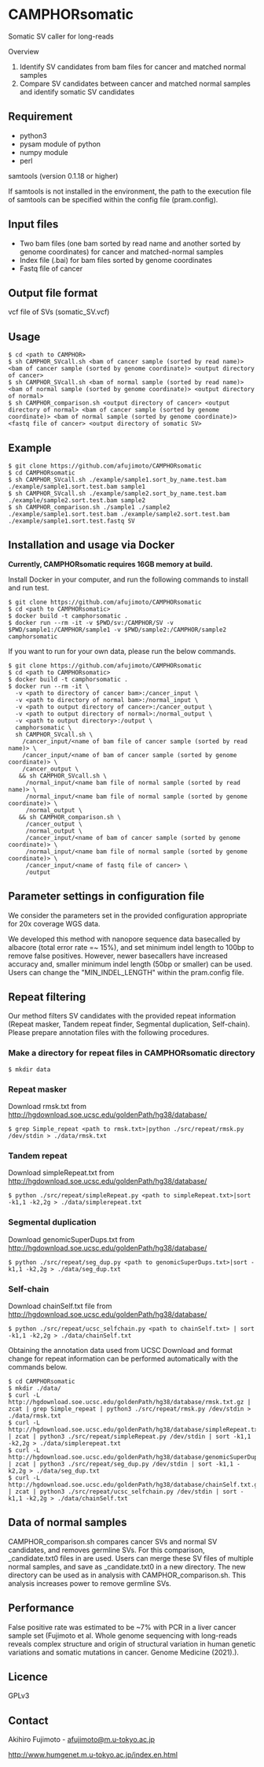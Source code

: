 # CAMPHORsomatic
Somatic SV caller for long-reads

Overview
1.	Identify SV candidates from bam files for cancer and matched normal samples
2.	Compare SV candidates between cancer and matched normal samples and identify somatic SV candidates

## Requirement

* python3
* pysam module of python
* numpy module
* perl

samtools (version 0.1.18 or higher)

If samtools is not installed in the environment, the path to the execution file of samtools can be specified within the config file (pram.config).

## Input files

* Two bam files (one bam sorted by read name and another sorted by genome coordinates) for cancer and matched-normal samples
* Index file (.bai) for bam files sorted by genome coordinates
* Fastq file of cancer

## Output file format

vcf file of SVs (somatic_SV.vcf)

## Usage

```shell
$ cd <path to CAMPHOR>
$ sh CAMPHOR_SVcall.sh <bam of cancer sample (sorted by read name)> <bam of cancer sample (sorted by genome coordinate)> <output directory of cancer>
$ sh CAMPHOR_SVcall.sh <bam of normal sample (sorted by read name)> <bam of normal sample (sorted by genome coordinate)> <output directory of normal>
$ sh CAMPHOR_comparison.sh <output directory of cancer> <output directory of normal> <bam of cancer sample (sorted by genome coordinate)> <bam of normal sample (sorted by genome coordinate)> <fastq file of cancer> <output directory of somatic SV>
```

## Example

```shell
$ git clone https://github.com/afujimoto/CAMPHORsomatic
$ cd CAMPHORsomatic
$ sh CAMPHOR_SVcall.sh ./example/sample1.sort_by_name.test.bam ./example/sample1.sort.test.bam sample1
$ sh CAMPHOR_SVcall.sh ./example/sample2.sort_by_name.test.bam ./example/sample2.sort.test.bam sample2
$ sh CAMPHOR_comparison.sh ./sample1 ./sample2 ./example/sample1.sort.test.bam ./example/sample2.sort.test.bam ./example/sample1.sort.test.fastq SV
```

## Installation and usage via Docker

__Currently, CAMPHORsomatic requires 16GB memory at build.__

Install Docker in your computer, and run the following commands to install and run test.
```shell
$ git clone https://github.com/afujimoto/CAMPHORsomatic
$ cd <path to CAMPHORsomatic>
$ docker build -t camphorsomatic .
$ docker run --rm -it -v $PWD/sv:/CAMPHOR/SV -v $PWD/sample1:/CAMPHOR/sample1 -v $PWD/sample2:/CAMPHOR/sample2 camphorsomatic
```

If you want to run for your own data, please run the below commands.

```shell
$ git clone https://github.com/afujimoto/CAMPHORsomatic
$ cd <path to CAMPHORsomatic>
$ docker build -t camphorsomatic .
$ docker run --rm -it \
  -v <path to directory of cancer bam>:/cancer_input \
  -v <path to directory of normal bam>:/normal_input \
  -v <path to output directory of cancer>:/cancer_output \
  -v <path to output directory of normal>:/normal_output \
  -v <path to output directory>:/output \
  camphorsomatic \
  sh CAMPHOR_SVcall.sh \
    /cancer_input/<name of bam file of cancer sample (sorted by read name)> \
    /cancer_input/<name of bam of cancer sample (sorted by genome coordinate)> \
    /cancer_output \
   && sh CAMPHOR_SVcall.sh \
     /normal_input/<name bam file of normal sample (sorted by read name)> \
     /normal_input/<name bam file of normal sample (sorted by genome coordinate)> \
     /normal_output \
   && sh CAMPHOR_comparison.sh \
     /cancer_output \
     /normal_output \
     /cancer_input/<name of bam of cancer sample (sorted by genome coordinate)> \
     /normal_input/<name bam file of normal sample (sorted by genome coordinate)> \
     /cancer_input/<name of fastq file of cancer> \
     /output
```


## Parameter settings in configuration file

We consider the parameters set in the provided configuration appropriate for 20x coverage WGS data.

We developed this method with nanopore sequence data basecalled by albacore (total error rate =~ 15%), and set minimum indel length to 100bp to remove false positives. However, newer basecallers have increased accuracy and, smaller minimum indel length (50bp or smaller) can be used. Users can change the "MIN_INDEL_LENGTH" within the pram.config file.


## Repeat filtering

Our method filters SV candidates with the provided repeat information (Repeat masker, Tandem repeat finder, Segmental duplication, Self-chain).
Please prepare annotation files with the following procedures.


### Make a directory for repeat files in CAMPHORsomatic directory

```shell
$ mkdir data
```

### Repeat masker

Download rmsk.txt from http://hgdownload.soe.ucsc.edu/goldenPath/hg38/database/

```shell
$ grep Simple_repeat <path to rmsk.txt>|python ./src/repeat/rmsk.py /dev/stdin > ./data/rmsk.txt
```

### Tandem repeat

Download simpleRepeat.txt from http://hgdownload.soe.ucsc.edu/goldenPath/hg38/database/

```shell
$ python ./src/repeat/simpleRepeat.py <path to simpleRepeat.txt>|sort -k1,1 -k2,2g > ./data/simplerepeat.txt
```

### Segmental duplication

Download genomicSuperDups.txt from http://hgdownload.soe.ucsc.edu/goldenPath/hg38/database/

```shell
$ python ./src/repeat/seg_dup.py <path to genomicSuperDups.txt>|sort -k1,1 -k2,2g > ./data/seg_dup.txt
```

### Self-chain

Download chainSelf.txt file from http://hgdownload.soe.ucsc.edu/goldenPath/hg38/database/

```shell
$ python ./src/repeat/ucsc_selfchain.py <path to chainSelf.txt> | sort -k1,1 -k2,2g > ./data/chainSelf.txt
```


Obtaining the annotation data used from UCSC Download and format change for repeat information can be performed automatically with the commands below.   

```shell
$ cd CAMPHORsomatic
$ mkdir ./data/
$ curl -L http://hgdownload.soe.ucsc.edu/goldenPath/hg38/database/rmsk.txt.gz | zcat | grep Simple_repeat | python3 ./src/repeat/rmsk.py /dev/stdin > ./data/rmsk.txt
$ curl -L http://hgdownload.soe.ucsc.edu/goldenPath/hg38/database/simpleRepeat.txt.gz | zcat | python3 ./src/repeat/simpleRepeat.py /dev/stdin | sort -k1,1 -k2,2g > ./data/simplerepeat.txt
$ curl -L http://hgdownload.soe.ucsc.edu/goldenPath/hg38/database/genomicSuperDups.txt.gz | zcat | python3 ./src/repeat/seg_dup.py /dev/stdin | sort -k1,1 -k2,2g > ./data/seg_dup.txt
$ curl -L http://hgdownload.soe.ucsc.edu/goldenPath/hg38/database/chainSelf.txt.gz | zcat | python3 ./src/repeat/ucsc_selfchain.py /dev/stdin | sort -k1,1 -k2,2g > ./data/chainSelf.txt
```

## Data of normal samples

CAMPHOR_comparison.sh compares cancer SVs and normal SV candidates, and removes germline SVs. For this comparison, <SV type>_candidate.txt0 files in <output directory of normal> are used. Users can merge these SV files of multiple normal samples, and save as <SV type>_candidate.txt0 in a new directory. The new directory can be used as <output directory of normal> in analysis with CAMPHOR_comparison.sh. This analysis increases power to remove germline SVs.

## Performance
False positive rate was estimated to be ~7% with PCR in a liver cancer sample set (Fujimoto et al. Whole genome sequencing with long-reads reveals complex structure and origin of structural variation in human genetic variations and somatic mutations in cancer. Genome Medicine (2021).).


## Licence
GPLv3

## Contact

Akihiro Fujimoto - afujimoto@m.u-tokyo.ac.jp

http://www.humgenet.m.u-tokyo.ac.jp/index.en.html
